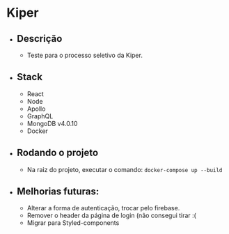 # Kiper

- ## Descrição

  - Teste para o processo seletivo da Kiper.

- ## Stack

  - React
  - Node
  - Apollo
  - GraphQL
  - MongoDB v4.0.10
  - Docker

* ## Rodando o projeto

  - Na raiz do projeto, executar o comando: `docker-compose up --build`

- ## Melhorias futuras:

  - Alterar a forma de autenticação, trocar pelo firebase.
  - Remover o header da página de login (não consegui tirar :(
  - Migrar para Styled-components
